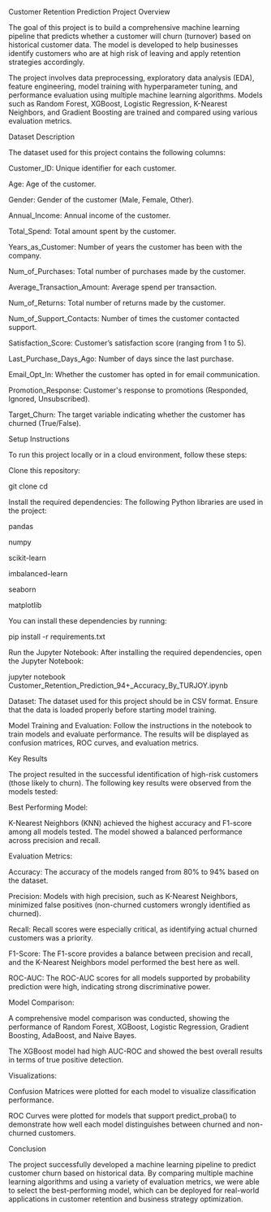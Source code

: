 Customer Retention Prediction
Project Overview

The goal of this project is to build a comprehensive machine learning pipeline that predicts whether a customer will churn (turnover) based on historical customer data. The model is developed to help businesses identify customers who are at high risk of leaving and apply retention strategies accordingly.

The project involves data preprocessing, exploratory data analysis (EDA), feature engineering, model training with hyperparameter tuning, and performance evaluation using multiple machine learning algorithms. Models such as Random Forest, XGBoost, Logistic Regression, K-Nearest Neighbors, and Gradient Boosting are trained and compared using various evaluation metrics.

Dataset Description

The dataset used for this project contains the following columns:

Customer_ID: Unique identifier for each customer.

Age: Age of the customer.

Gender: Gender of the customer (Male, Female, Other).

Annual_Income: Annual income of the customer.

Total_Spend: Total amount spent by the customer.

Years_as_Customer: Number of years the customer has been with the company.

Num_of_Purchases: Total number of purchases made by the customer.

Average_Transaction_Amount: Average spend per transaction.

Num_of_Returns: Total number of returns made by the customer.

Num_of_Support_Contacts: Number of times the customer contacted support.

Satisfaction_Score: Customer’s satisfaction score (ranging from 1 to 5).

Last_Purchase_Days_Ago: Number of days since the last purchase.

Email_Opt_In: Whether the customer has opted in for email communication.

Promotion_Response: Customer's response to promotions (Responded, Ignored, Unsubscribed).

Target_Churn: The target variable indicating whether the customer has churned (True/False).

Setup Instructions

To run this project locally or in a cloud environment, follow these steps:

Clone this repository:

git clone <repository-url>
cd <repository-folder>


Install the required dependencies:
The following Python libraries are used in the project:

pandas

numpy

scikit-learn

imbalanced-learn

seaborn

matplotlib

You can install these dependencies by running:

pip install -r requirements.txt


Run the Jupyter Notebook:
After installing the required dependencies, open the Jupyter Notebook:

jupyter notebook Customer_Retention_Prediction_94+_Accuracy_By_TURJOY.ipynb


Dataset:
The dataset used for this project should be in CSV format. Ensure that the data is loaded properly before starting model training.

Model Training and Evaluation:
Follow the instructions in the notebook to train models and evaluate performance. The results will be displayed as confusion matrices, ROC curves, and evaluation metrics.

Key Results

The project resulted in the successful identification of high-risk customers (those likely to churn). The following key results were observed from the models tested:

Best Performing Model:

K-Nearest Neighbors (KNN) achieved the highest accuracy and F1-score among all models tested. The model showed a balanced performance across precision and recall.

Evaluation Metrics:

Accuracy: The accuracy of the models ranged from 80% to 94% based on the dataset.

Precision: Models with high precision, such as K-Nearest Neighbors, minimized false positives (non-churned customers wrongly identified as churned).

Recall: Recall scores were especially critical, as identifying actual churned customers was a priority.

F1-Score: The F1-score provides a balance between precision and recall, and the K-Nearest Neighbors model performed the best here as well.

ROC-AUC: The ROC-AUC scores for all models supported by probability prediction were high, indicating strong discriminative power.

Model Comparison:

A comprehensive model comparison was conducted, showing the performance of Random Forest, XGBoost, Logistic Regression, Gradient Boosting, AdaBoost, and Naive Bayes.

The XGBoost model had high AUC-ROC and showed the best overall results in terms of true positive detection.

Visualizations:

Confusion Matrices were plotted for each model to visualize classification performance.

ROC Curves were plotted for models that support predict_proba() to demonstrate how well each model distinguishes between churned and non-churned customers.

Conclusion

The project successfully developed a machine learning pipeline to predict customer churn based on historical data. By comparing multiple machine learning algorithms and using a variety of evaluation metrics, we were able to select the best-performing model, which can be deployed for real-world applications in customer retention and business strategy optimization.
